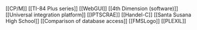 [[CP/M]]
[[TI-84 Plus series]]
[[WebGUI]]
[[4th Dimension (software)]]
[[Universal integration platform]]
[[IPTSCRAE]]
[[Handel-C]]
[[Santa Susana High School]]
[[Comparison of database access]]
[[FMSLogo]]
[[PLEXIL]]

